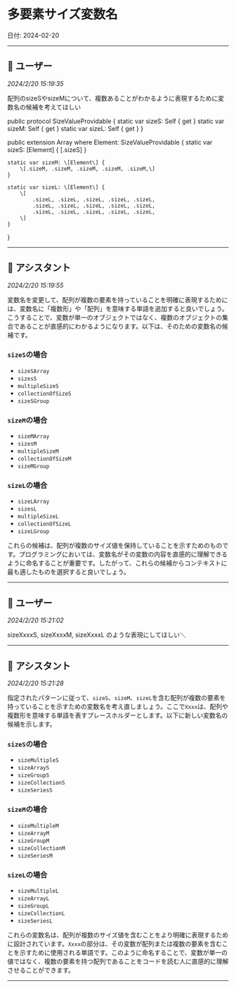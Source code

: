 # 多要素サイズ変数名

日付: 2024-02-20

---

## 👤 ユーザー
*2024/2/20 15:19:35*

配列のsizeSやsizeMについて、複数あることがわかるように表現するために変数名の候補を考えてほしい


public protocol SizeValueProvidable {
    static var sizeS: Self { get }
    static var sizeM: Self { get }
    static var sizeL: Self { get }
}

public extension Array where Element: SizeValueProvidable {
    static var sizeS: \[Element\] {
        \[.sizeS\]
    }

    static var sizeM: \[Element\] {
        \[.sizeM, .sizeM, .sizeM, .sizeM, .sizeM,\]
    }

    static var sizeL: \[Element\] {
        \[
            .sizeL, .sizeL, .sizeL, .sizeL, .sizeL,
            .sizeL, .sizeL, .sizeL, .sizeL, .sizeL,
            .sizeL, .sizeL, .sizeL, .sizeL, .sizeL,
        \]
    }
}

---

## 🤖 アシスタント
*2024/2/20 15:19:55*

変数名を変更して、配列が複数の要素を持っていることを明確に表現するためには、変数名に「複数形」や「配列」を意味する単語を追加すると良いでしょう。こうすることで、変数が単一のオブジェクトではなく、複数のオブジェクトの集合であることが直感的にわかるようになります。以下は、そのための変数名の候補です。

### `sizeS`の場合
- `sizeSArray`
- `sizesS`
- `multipleSizeS`
- `collectionOfSizeS`
- `sizeSGroup`

### `sizeM`の場合
- `sizeMArray`
- `sizesM`
- `multipleSizeM`
- `collectionOfSizeM`
- `sizeMGroup`

### `sizeL`の場合
- `sizeLArray`
- `sizesL`
- `multipleSizeL`
- `collectionOfSizeL`
- `sizeLGroup`

これらの候補は、配列が複数のサイズ値を保持していることを示すためのものです。プログラミングにおいては、変数名がその変数の内容を直感的に理解できるように命名することが重要です。したがって、これらの候補からコンテキストに最も適したものを選択すると良いでしょう。

---

## 👤 ユーザー
*2024/2/20 15:21:02*

sizeXxxxS, sizeXxxxM, sizeXxxxL のような表現にしてほしい＼

---

## 🤖 アシスタント
*2024/2/20 15:21:28*

指定されたパターンに従って、`sizeS`、`sizeM`、`sizeL`を含む配列が複数の要素を持っていることを示すための変数名を考え直しましょう。ここで`Xxxx`は、配列や複数形を意味する単語を表すプレースホルダーとします。以下に新しい変数名の候補を示します。

### `sizeS`の場合
- `sizeMultipleS`
- `sizeArrayS`
- `sizeGroupS`
- `sizeCollectionS`
- `sizeSeriesS`

### `sizeM`の場合
- `sizeMultipleM`
- `sizeArrayM`
- `sizeGroupM`
- `sizeCollectionM`
- `sizeSeriesM`

### `sizeL`の場合
- `sizeMultipleL`
- `sizeArrayL`
- `sizeGroupL`
- `sizeCollectionL`
- `sizeSeriesL`

これらの変数名は、配列が複数のサイズ値を含むことをより明確に表現するために設計されています。`Xxxx`の部分は、その変数が配列または複数の要素を含むことを示すために使用される単語です。このように命名することで、変数が単一の値ではなく、複数の要素を持つ配列であることをコードを読む人に直感的に理解させることができます。

---

